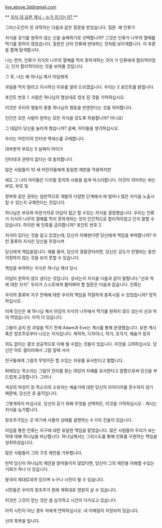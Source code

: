 <live.above.3d@gmail.com>

** <u> 지식 대 요한 계시 - 누가 이기는가? </u> **

그리스도인이 된 과학자는 다음과 같은 질문을 받았습니다.  질문.
왜 인류가

지식을 갖기를 원하지 않는 신을 숭배하기로 선택합니까? 그것은 인류가 나무의 열매를 먹기를 원하지 않았습니다.
질문은 신이 인류에 반대하는 것처럼 보이게합니다.
이 추론을 함께 탐색합시다.

나는 먼저, 인류가 지식의 나무의 열매를 먹지 못하게하는 것이
가 인류에게 합리적이었고, 단지 합리적이라는 것을 보여줄 것입니다.

그 후, 나는 왜 하나님 께서 아담에게

과일을 먹지 말라고 지시하신 이유를 알려 드리겠습니다.
우리는 2 포인트를 밝힙니다.

포인트 번호 1.
사람은 하나님의 형상대로 창조 된 것을 기억하십시오.

이것은 우리의 행동이 종종 하나님의 행동을 반영한다는 것을 의미합니다.

인간은 모든 사람이 원하는 모든 지식을 갖도록 허용합니까? 아니요!

그 대답이 당신을 놀라게 했습니까? 글쎄, 아이들을 생각하십시오.

우리는 어린이의 인터넷 액세스를 규제합니다.

대부분의 부모는 5 살짜리 아이가

인터넷과 관련이 없다는 데 동의합니다.

많은 사람들이 10 세 어린이들에게 동일한 제한을 적용하지만

에도 그 나이 아이들은 디지털 장치의 사용을 쉽게 마스터합니다.
이것이 의미하는 바는 부모, 부모 및

정부와 같은 권위는 일반적으로 개발의 다양한 단계에서
에 얼마나 많은 지식을 노출시킬 수 있는지 규제한다는 것입니다.

하나님은 부모와 마찬가지로 아담이 접근 할 수있는 지식을 결정했습니다.
우리는 인류가 지식의 나무의 열매를 먹지 못하게하는 것이 인간적으로 합리적이었고 단지 말할 수 있습니다.
하지만 왜 인류를 금지합니까? 포인트 번호 2.

지식이 있다는 것을 알고 있었는데, 당신이 이해한다면
당신에게 책임을 부여합니까? 이런 종류의 지식은 당신을 무장시켜

당신에게 책임을집니다. 예를 들어, 당신이 경찰관이라면, 당신은
강도가 진행되는 동안 걱정하지 않는 것을 보지 못할 수 있습니다.

책임을 부여하는 지식은 하나님 께서 당시

아담이 원하지 않으 셨다는 것입니다. 성서는이 지식을 다음과 같이 말합니다.“선과 악에 대한
지식”.
우리가 스스로에게 물어봐야 할 질문은 다음과 같습니다. 인류는

우리의 종류와 지구 전체에 대한 우리의 책임을 적절하게 충족시킬 수 있었습니까?
정직하십시오.

이제 당신은 왜 하나님 께서 아담이 지식의 나무에서 먹기를 원하지 않으 셨는지
선과 악의 먹었습니다.
아직 더 있습니다.

그들이 금지 된 과일을 먹기 전에 Adam과 Eve는
계시를 통해 운영했습니다. 요한 계시록은 창조주로부터 나오는 지식입니다.
제작자, 디자이너, 작가, 조각가, 예술가 등의

의도 없이는 결코 성공적으로 이해 될 수없는 것들이 있습니다.
이것을 고려하십시오. 당신은 아트 갤러리에서 그림 앞에 서서

친구들에게 그림이 무엇이든 할 수있는 자유를 묘사한다고 말합니다.

뒤에있는 목소리는
그림이 진리를 찾는 데있어 지혜를 묘사한다고 말함으로써 당신을 부드럽게 교정합니다. 그러나

색상의 여성이 된 목소리의 소유자는 예술가에 대한 당신의 아이디어를 준수하지 않기 때문에, 당신은
로 움직입니다.

그렇게하지 마십시오.
당신이 듣기 위해 무엇을 선택하든, 이것을 기억하십시오 : 계시는 지식을 능가합니다.

창조주가있는 곳
여기에 사물의 상태를 설명하는 4 가지 진술이 있습니다.

아담을 통한 인류는 지구에 대한 유일한 책임을 맡았습니다.
많은 사람들이 우리가 보는 악에 대해 하나님을 비난합니다.
하나님께서는 그리스도를 통해 인류를 구원하는 책임을 성취하셨습니다.

많은 사람들이 그의 구조 제안을 거부합니다.

만약 당신이 하나님의 제안을 받아들이지 않았다면,
당신이 그의 제안을 이해할 수있는 기회가 하나 더 있습니다.

왕국이 제대로되어 있으며 누구나 시민이 될 수 있습니다.

시민들은 우리의 창조주가 원래 계획대로 영원히 살 수 있습니다.

이것은 그것이 얻는 것만 큼 심각하고 시간이 다가오고 있습니다.

아직 시민이 아닌 경우 저에게 연락하십시오. 내 이메일이 지정되어 있습니다.

신의 축복을 빕니다.





